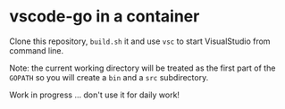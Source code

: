 # vscode-go in a container

Clone this repository, `build.sh` it and use `vsc` to start VisualStudio from 
command line.

Note: the current working directory will be treated as the first part of the
`GOPATH` so you will create a `bin` and a `src` subdirectory. 

Work in progress ... don't use it for daily work!
